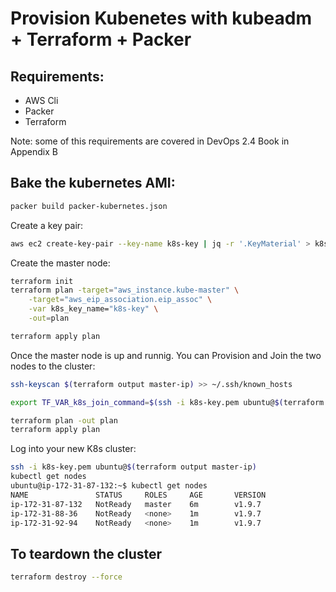 Provision Kubenetes with kubeadm + Terraform + Packer
=================

## Requirements:

* AWS Cli
* Packer
* Terraform

Note: some of this requirements are covered in DevOps 2.4 Book in Appendix B

## Bake the kubernetes AMI: 

```bash
packer build packer-kubernetes.json
```

Create a key pair:

```bash
aws ec2 create-key-pair --key-name k8s-key | jq -r '.KeyMaterial' > k8s-key.pem
```

Create the master node:

```bash
terraform init
terraform plan -target="aws_instance.kube-master" \
    -target="aws_eip_association.eip_assoc" \
    -var k8s_key_name="k8s-key" \
    -out=plan

terraform apply plan
```

Once the master node is up and runnig. You can Provision and Join the two nodes to the cluster:

```bash
ssh-keyscan $(terraform output master-ip) >> ~/.ssh/known_hosts

export TF_VAR_k8s_join_command=$(ssh -i k8s-key.pem ubuntu@$(terraform output master-ip) "sudo kubeadm token create --print-join-command")

terraform plan -out plan
terraform apply plan
```

Log into your new K8s cluster:

```bash
ssh -i k8s-key.pem ubuntu@$(terraform output master-ip)
kubectl get nodes
ubuntu@ip-172-31-87-132:~$ kubectl get nodes
NAME               STATUS     ROLES     AGE       VERSION
ip-172-31-87-132   NotReady   master    6m        v1.9.7
ip-172-31-88-36    NotReady   <none>    1m        v1.9.7
ip-172-31-92-94    NotReady   <none>    1m        v1.9.7
```

## To teardown the cluster
```bash
terraform destroy --force
```


